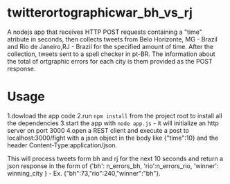 twitterortographicwar_bh_vs_rj
==============================
A nodejs app that receives HTTP POST requests containing a "time" atribute in seconds, then collects tweets from Belo Horizonte, MG - Brazil and Rio de Janeiro,RJ - Brazil for the specified amount of time. After the collection, tweets sent to a spell checker in pt-BR. The information about the total of ortgraphic errors for each city is them provided as the POST response.

# Usage
1.dowload the app code
2.run <code>npm install</code> from the project root to install all the dependencies
3.start the app with <code>node app.js</code> - it will initialize an http server on port 3000
4.open a REST client and execute a post to localhost:3000/fight  with a json object in the body like {"time":10} and the header Content-Type:application/json. 

This will process tweets form bh and rj for the next 10 seconds and return a json response in the form of {'bh': n_errors_bh, 'rio':n_errors_rio, 'winner': winning_city } - Ex. {"bh":73,"rio":240,"winner":"bh"}.
